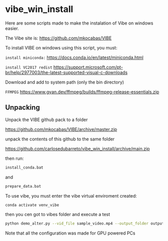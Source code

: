# vibe_win_install

Here are some scripts made to make the instalation of Vibe on windows easier.

The Vibe site is:
https://github.com/mkocabas/VIBE

To install VIBE on windows using this script, you must:

`install miniconda:`
https://docs.conda.io/en/latest/miniconda.html


`install VC2017 redist`
https://support.microsoft.com/pt-br/help/2977003/the-latest-supported-visual-c-downloads

Download and add to system path (only the bin directory)

`FFMPEG`
https://www.gyan.dev/ffmpeg/builds/ffmpeg-release-essentials.zip



## Unpacking

Unpack the VIBE github pack to a folder

https://github.com/mkocabas/VIBE/archive/master.zip

unpack the contents of this github to the same folder

https://github.com/carlosedubarreto/vibe_win_install/archive/main.zip

then run:
```bash
install_conda.bat
```
and
```bash
prepare_data.bat
```
To use vibe, you must enter the vibe virtual enviroment created:
```bash
conda activate venv_vibe
```

then you cen got to vibes folder and execute a test
```bash
python demo_alter.py --vid_file sample_video.mp4 --output_folder output/ --display 
```
Note that all the configuration was made for GPU powered PCs
